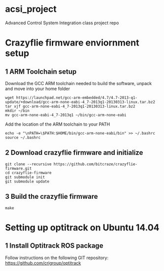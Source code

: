 # acsi_project
Advanced Control System Integration class project repo

# Crazyflie firmware enviornment setup

## 1 ARM Toolchain setup

Download the GCC ARM toolchain needed to build the software, unpack and move into your home folder
```
wget https://launchpad.net/gcc-arm-embedded/4.7/4.7-2013-q1-update/+download/gcc-arm-none-eabi-4_7-2013q1-20130313-linux.tar.bz2
tar xjf gcc-arm-none-eabi-4_7-2013q1-20130313-linux.tar.bz2
mkdir ~/bin
mv gcc-arm-none-eabi-4_7-2013q1 ~/bin/gcc-arm-none-eabi
```
Add the location of the ARM toolchain to your PATH
```
echo -e "\nPATH=\$PATH:$HOME/bin/gcc-arm-none-eabi/bin" >> ~/.bashrc
source ~/.bashrc
```

## 2 Download crazyflie firmware and initialize

```
git clone --recursive https://github.com/bitcraze/crazyflie-firmware.git
cd crazyflie-firmware
git submodule init
git submodule update
```

## 3 Build the crazyflie firmware
```
make
```
  # Setting up optitrack on Ubuntu 14.04

  ## 1 Install Optitrack ROS package
  Follow instructions on the following GIT repository:
  https://github.com/crigroup/optitrack
  
  
